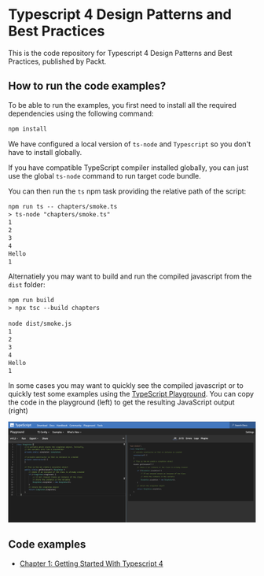 # Typescript 4 Design Patterns and Best Practices

This is the code repository for Typescript 4 Design Patterns and Best Practices, published by Packt.

## How to run the code examples?

To be able to run the examples, you first need to install all the required dependencies using the following command:

```sh
npm install
```

We have configured a local version of `ts-node` and `Typescript` so you don't have to install globally.

If you have compatible TypeScript compiler installed globally, you can just use the global `ts-node` command to run target code bundle.

You can then run the `ts` npm task providing the relative path of the script:

```
npm run ts -- chapters/smoke.ts
> ts-node "chapters/smoke.ts"
1
2
3
4
Hello
1
```

Alternatiely you may want to build and run the compiled javascript from the `dist` folder:

```
npm run build
> npx tsc --build chapters

node dist/smoke.js
1
2
3
4
Hello
1
```

In some cases you may want to quickly see the compiled javascript or to quickly test some examples using the [TypeScript Playground](https://www.typescriptlang.org/play/index.html). You can copy the code in the playground (left) to get the resulting JavaScript output (right)

![](./images/playground_code.png)

## Code examples

- [Chapter 1: Getting Started With Typescript 4](01_Getting_Started_With_Typescript_4/)
